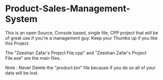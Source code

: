 # Product-Sales-Management-System
This is an open Source, Console based, single file, CPP project that will be of great use if you're a management guy. Keep your Thumbs up if you like this Project.

The "Zeeshan Zafar's Project File.cpp" and "Zeeshan Zafar's Project File.exe" are the main files.

Note : Never Delete the "product.bin" file because if you do so all of your data will be lost.
